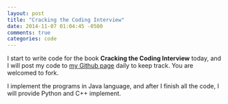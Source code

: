 ```yaml
---
layout: post
title: "Cracking the Coding Interview"
date: 2014-11-07 01:04:45 -0500
comments: true
categories: code
---
```

I start to write code for the book **Cracking the Coding Interview** today, and I will post my code to [my Github page](https://github.com/stevenlordiam/CC150) daily to keep track. You are welcomed to fork.

I implement the programs in Java language, and after I finish all the code, I will provide Python and C++ implement.
